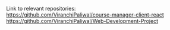 Link to relevant repositories:\
https://github.com/ViranchiPaliwal/course-manager-client-react \
https://github.com/ViranchiPaliwal/Web-Development-Project
